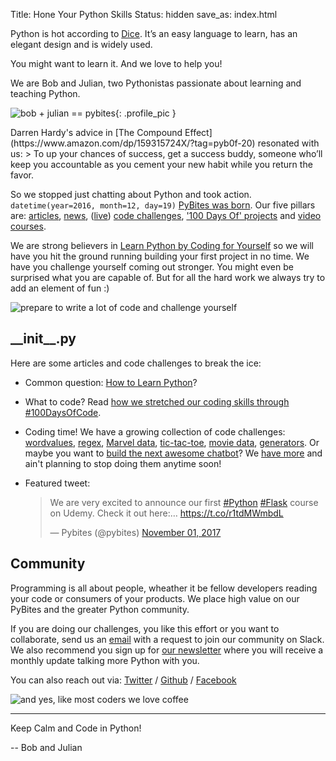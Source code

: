 Title: Hone Your Python Skills
Status: hidden
save_as: index.html

Python is hot according to [Dice](https://insights.dice.com/2016/02/01/whats-hot-and-not-in-tech-skills/). It’s an easy language to learn, has an elegant design and is widely used. 

You might want to learn it. And we love to help you!

We are Bob and Julian, two Pythonistas passionate about learning and teaching Python.

![bob + julian == pybites]({filename}/images/pybites-banner.png){: .profile_pic }

<div style="clear: left;"></div>
Darren Hardy's advice in [The Compound Effect](https://www.amazon.com/dp/159315724X/?tag=pyb0f-20) resonated with us:
> To up your chances of success, get a success buddy, someone who’ll keep you accountable as you cement your new habit while you return the favor.

So we stopped just chatting about Python and took action. `datetime(year=2016, month=12, day=19)` [PyBites was born](https://pybit.es/special-building-pybites.html). Our five pillars are: [articles](https://pybit.es/pages/articles.html), [news](https://pybit.es/pages/news.html), ([live](https://pybit.es/alicante-pychallengeday.html)) [code challenges](https://pybit.es/pages/challenges.html), ['100 Days Of' projects](https://pybit.es/pages/projects.html) and [video courses](https://pybit.es/pages/courses.html).

We are strong believers in [Learn Python by Coding for Yourself](https://pybit.es/learn-by-doing.html) so we will have you hit the ground running building your first project in no time. We have you challenge yourself coming out stronger. You might even be surprised what you are capable of. But for all the hard work we always try to add an element of fun :)

![prepare to write a lot of code and challenge yourself]({filename}/images/workshop.jpg)

## \_\_init\_\_.py 

Here are some articles and code challenges to break the ice:

* Common question: [How to Learn Python](https://pybit.es/special-learning-python.html)?

* What to code? Read [how we stretched our coding skills through #100DaysOfCode](https://pybit.es/special-100days-of-code.html).

* Coding time! We have a growing collection of code challenges: [wordvalues](https://pybit.es/codechallenge01.html), [regex](https://pybit.es/codechallenge42.html), [Marvel data](https://pybit.es/codechallenge44.html), [tic-tac-toe](https://pybit.es/codechallenge12.html), [movie data](https://pybit.es/codechallenge13.html), [generators](https://pybit.es/codechallenge11.html). Or maybe you want to [build the next awesome chatbot](https://twitter.com/pybites/status/928641721965129728)? We [have more](https://pybit.es/pages/challenges.html) and ain't planning to stop doing them anytime soon!

* Featured tweet:

	<blockquote class="twitter-tweet"><p>We are very excited to announce our first <a href="https://twitter.com/search/#Python" target="_blank">#Python</a> <a href="https://twitter.com/search/#Flask" target="_blank">#Flask</a> course on Udemy. Check it out here:… <a href="https://t.co/r1tdMWmbdL" title="https://t.co/r1tdMWmbdL" target="_blank">https://t.co/r1tdMWmbdL</a></p>— Pybites (@pybites) <a href="https://twitter.com/pybites/status/925695076277374976" data-datetime="2017-11-01T12:04:39+00:00">November 01, 2017</a></blockquote>

## Community

Programming is all about people, wheather it be fellow developers reading your code or consumers of your products. We place high value on our PyBites and the greater Python community. 

If you are doing our challenges, you like this effort or you want to collaborate, send us an [email](mailto:pybitesblog@gmail.com) with a request to join our community on Slack. We also recommend you sign up for [our newsletter](http://pybit.us14.list-manage.com/subscribe?u=822043293f280259d4b8d2a3e&id=ac7e2eb9ef) where you will receive a monthly update talking more Python with you.

You can also reach out via: [Twitter](https://twitter.com/pybites) / [Github](https://github.com/pybites) / [Facebook](https://www.facebook.com/groups/pybites)

![and yes, like most coders we love coffee]({filename}/images/coffee_small.jpg)

---

Keep Calm and Code in Python!

-- Bob and Julian
